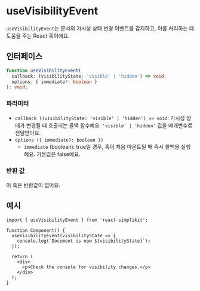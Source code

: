 # useVisibilityEvent

`useVisibilityEvent`는 문서의 가시성 상태 변경 이벤트를 감지하고, 이를 처리하는 데 도움을 주는 React 훅이에요.

## 인터페이스

```ts
function useVisibilityEvent(
  callback: (visibilityState: 'visible' | 'hidden') => void,
  options: { immediate?: boolean }
): void;
```

### 파라미터

- `callback ((visibilityState: 'visible' | 'hidden') => void`: 가시성 상태가 변경될 때 호출되는 콜백 함수예요. `'visible' | 'hidden'` 값을 매개변수로 전달받아요.
- `options ({ immediate?: boolean })`
  - `immediate` (boolean): true일 경우, 훅이 처음 마운트될 때 즉시 콜백을 실행해요. 기본값은 false예요.

### 반환 값

이 훅은 반환값이 없어요.

## 예시

```tsx
import { useVisibilityEvent } from 'react-simplikit';

function Component() {
  useVisibilityEvent(visibilityState => {
    console.log(`Document is now ${visibilityState}`);
  });

  return (
    <div>
      <p>Check the console for visibility changes.</p>
    </div>
  );
}
```

